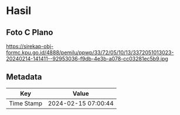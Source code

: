 # Hasil

## Foto C Plano

https://sirekap-obj-formc.kpu.go.id/4888/pemilu/ppwp/33/72/05/10/13/3372051013023-20240214-141411--92953036-f9db-4e3b-a078-cc03281ec5b9.jpg


## Metadata

| Key        | Value               |
| ---------- | ------------------- |
| Time Stamp | 2024-02-15 07:00:44 |



